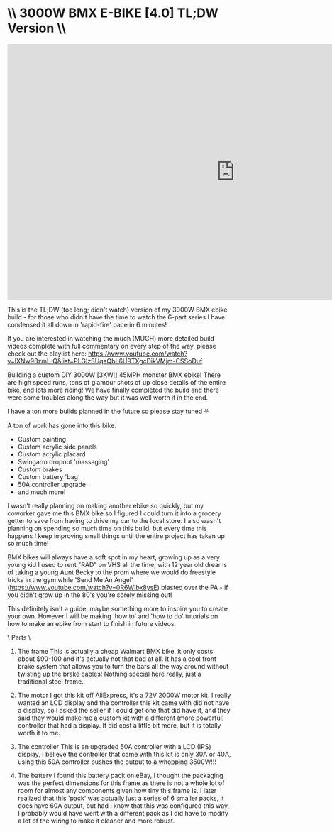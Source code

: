 # \\\ 3000W BMX E-BIKE [4.0] TL;DW Version \\\

<iframe width="1024" height="576" src="https://www.youtube.com/embed/kE6XhwLSt9k" title="YouTube video player" frameborder="0" allow="accelerometer; autoplay; clipboard-write; encrypted-media; gyroscope; picture-in-picture" allowfullscreen></iframe>

This is the TL;DW (too long; didn't watch) version of my 3000W BMX ebike build - for those who didn't have the time to watch the 6-part series I have condensed it all down in 'rapid-fire' pace in 6 minutes!

If you are interested in watching the much (MUCH) more detailed build videos complete with full commentary on every step of the way, please check out the playlist here: https://www.youtube.com/watch?v=lXNw98zmL-Q&list=PLGIzSUqaQbL6U9TXgcDikVMjm-CSSoDuf

Building a custom DIY 3000W [3KW!] 45MPH monster BMX ebike! There are high speed runs, tons of glamour shots of up close details of the entire bike, and lots more riding! We have finally completed the build and there were some troubles along the way but it was well worth it in the end. 

I have a ton more builds planned in the future so please stay tuned ⛧

A ton of work has gone into this bike: 
- Custom painting
- Custom acrylic side panels
- Custom acrylic placard
- Swingarm dropout 'massaging'
- Custom brakes
- Custom battery 'bag'
- 50A controller upgrade
- and much more! 

I wasn't really planning on making another ebike so quickly, but my coworker gave me this BMX bike so I figured I could turn it into a grocery getter to save from having to drive my car to the local store. I also wasn't planning on spending so much time on this build, but every time this happens I keep improving small things until the entire project has taken up so much time! 

BMX bikes will always have a soft spot in my heart, growing up as a very young kid I used to rent "RAD" on VHS all the time, with 12 year old dreams of taking a young Aunt Becky to the prom where we would do freestyle tricks in the gym while 'Send Me An Angel' (https://www.youtube.com/watch?v=0R6WIbx8ysE) blasted over the PA - if you didn't grow up in the 80's you're sorely missing out! 

This definitely isn't a guide, maybe something more to inspire you to create your own. However I will be making 'how to' and 'how to do' tutorials on how to make an ebike from start to finish in future videos.

\\ Parts \\

1. The frame
This is actually a cheap Walmart BMX bike, it only costs about $90-100 and it's actually not that bad at all. It has a cool front brake system that allows you to turn the bars all the way around without twisting up the brake cables! Nothing special here really, just a traditional steel frame. 

2. The motor
I got this kit off AliExpress, it's a 72V 2000W motor kit. I really wanted an LCD display and the controller this kit came with did not have a display, so I asked the seller if I could get one that did have it, and they said they would make me a custom kit with a different (more powerful) controller that had a display. It did cost a little bit more, but it is totally worth it to me. 

3. The controller
This is an upgraded 50A controller with a LCD (IPS) display, I believe the controller that came with this kit is only 30A or 40A, using this 50A controller pushes the output to a whopping 3500W!!!

4. The battery
I found this battery pack on eBay, I thought the packaging was the perfect dimensions for this frame as there is not a whole lot of room for almost any components given how tiny this frame is. I later realized that this 'pack' was actually just a series of 6 smaller packs, it does have 60A output, but had I know that this was configured this way, I probably would have went with a different pack as I did have to modify a lot of the wiring to make it cleaner and more robust. 

